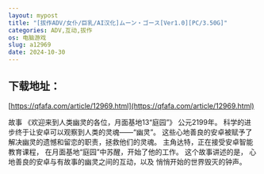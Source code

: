 ```yaml
---
layout: mypost
title: "[拔作ADV/女仆/巨乳/AI汉化]ムーン・ゴース[Ver1.0][PC/3.50G]"
categories: ADV,互动,拔作
os: 电脑游戏
slug: a12969
date: 2024-10-30
---
```


## 下载地址：

[https://qfafa.com/article/12969.html](https://qfafa.com/article/12969.html)

故事
《欢迎来到人类幽灵的各位，月面基地13“庭园”》
公元2199年。
科学的进步终于让安卓可以观察到人类的灵魂——“幽灵”。
这些心地善良的安卓被赋予了解决幽灵的遗憾和留恋的职责，拯救他们的灵魂。
主角达特，正在接受安卓智能教育课程，
在月面基地“庭园”中苏醒，开始了他的工作。
这个故事讲述的是，
心地善良的安卓与有故事的幽灵之间的互动，以及
悄悄开始的世界毁灭的钟声。